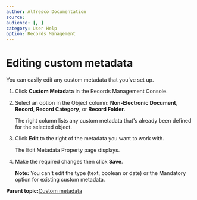 ```yaml
---
author: Alfresco Documentation
source: 
audience: [, ]
category: User Help
option: Records Management
---
```


# Editing custom metadata

You can easily edit any custom metadata that you've set up.

1.  Click **Custom Metadata** in the Records Management Console.

2.  Select an option in the Object column: **Non-Electronic Document**, **Record**, **Record Category**, or **Record Folder**.

    The right column lists any custom metadata that's already been defined for the selected object.

3.  Click **Edit** to the right of the metadata you want to work with.

    The Edit Metadata Property page displays.

4.  Make the required changes then click **Save**.

    **Note:** You can't edit the type \(text, boolean or date\) or the Mandatory option for existing custom metadata.


**Parent topic:**[Custom metadata](../concepts/rm-custmeta-intro.md)

